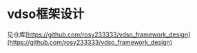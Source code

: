 # vdso框架设计

见仓库[https://github.com/rosy233333/vdso_framework_design](https://github.com/rosy233333/vdso_framework_design)
